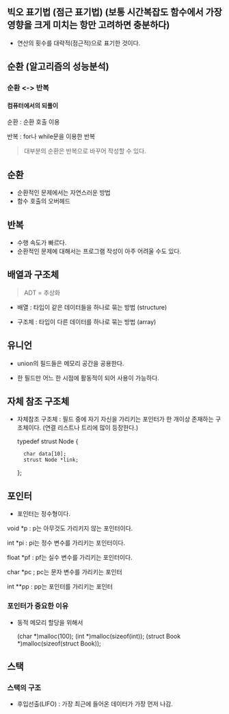 ## 빅오 표기법 (점근 표기법) (보통 시간복잡도 함수에서 가장 영향을 크게 미치는 항만 고려하면 충분하다)

- 연산의 횟수를 대략적(점근적)으로 표기한 것이다.

## 순환 (알고리즘의 성능분석)

### 순환 <-> 반복

#### 컴퓨터에서의 되풀이

순환 : 순환 호출 이용

반복 : for나 while문을 이용한 반복

> 대부분의 순환은 반복으로 바꾸어 작성할 수 있다.

## 순환

- 순환적인 문제에서는 자연스러운 방법
- 함수 호출의 오버헤드


## 반복 

- 수행 속도가 빠르다.
- 순환적인 문제에 대해서는 프로그램 작성이 아주 어려울 수도 있다.


## 배열과 구조체

> ADT = 추상화

- 배열 : 타입이 같은 데이터들을 하나로 묶는 방법 (structure)

- 구조체 : 타입이 다른 데이터를 하나로 묶는 방법 (array)

## 유니언

- union의 필드들은 메모리 공간을 공용한다.

- 한 필드만 어느 한 시점에 활동적이 되어 사용이 가능하다.


## 자체 참조 구조체

- 자체참조 구조체 : 필드 중에 자기 자신을 가리키는 포인터가 한 개이상 존재하는 구조체이다. (연결 리스트나 트리에 많이 등장한다.)

    typedef strust Node {

        char data[10];
        strust Node *link;

    };

## 포인터

- 포인터는 정수형이다.

void *p : p는 아무것도 가리키지 않는 포인터이다.

int *pi : pi는 정수 변수를 가리키는 포인터이다.

float *pf : pf는 실수 변수를 가리키는 포인터이다.

char *pc ; pc는 문자 변수를 가리키는 포인터

int **pp : pp는 포인터를 가리키는 포인터




### 포인터가 중요한 이유 

- 동적 메모리 할당을 위해서 

    (char *)malloc(100);
    (int *)malloc(sizeof(int));
    (struct Book *)malloc(sizeof(struct Book));


## 스택

### 스택의 구조

- 후입선출(LIFO) : 가장  최근에 들어온 데이터가 가장 먼저 나감.
